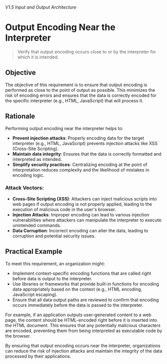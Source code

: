*V1.5 Input and Output Architecture*

# Output Encoding Near the Interpreter

> Verify that output encoding occurs close to or by the interpreter for which it is intended.

## Objective
The objective of this requirement is to ensure that output encoding is performed as close to the point of output as possible. This minimizes the risk of encoding errors and ensures that the data is correctly encoded for the specific interpreter (e.g., HTML, JavaScript) that will process it.

## Rationale
Performing output encoding near the interpreter helps to:
- **Prevent injection attacks**: Properly encoding data for the target interpreter (e.g., HTML, JavaScript) prevents injection attacks like XSS (Cross-Site Scripting).
- **Maintain data integrity**: Ensures that the data is correctly formatted and interpreted as intended.
- **Simplify security practices**: Centralizing encoding at the point of interpretation reduces complexity and the likelihood of mistakes in encoding logic.

### Attack Vectors:
- **Cross-Site Scripting (XSS)**: Attackers can inject malicious scripts into web pages if output encoding is not properly applied, leading to the execution of malicious code in the user's browser.
- **Injection Attacks**: Improper encoding can lead to various injection vulnerabilities where attackers can manipulate the interpreter to execute unintended commands.
- **Data Corruption**: Incorrect encoding can alter the data, leading to corruption and potential security issues.

## Practical Example
To meet this requirement, an organization might:
- Implement context-specific encoding functions that are called right before data is output to the interpreter.
- Use libraries or frameworks that provide built-in functions for encoding data appropriately based on the context (e.g., HTML encoding, JavaScript escaping).
- Ensure that all data output paths are reviewed to confirm that encoding occurs immediately before the data is passed to the interpreter.

For example, if an application outputs user-generated content to a web page, the content should be HTML-encoded right before it is inserted into the HTML document. This ensures that any potentially malicious characters are encoded, preventing them from being interpreted as executable code by the browser.

By ensuring that output encoding occurs near the interpreter, organizations can reduce the risk of injection attacks and maintain the integrity of the data processed by their applications.
